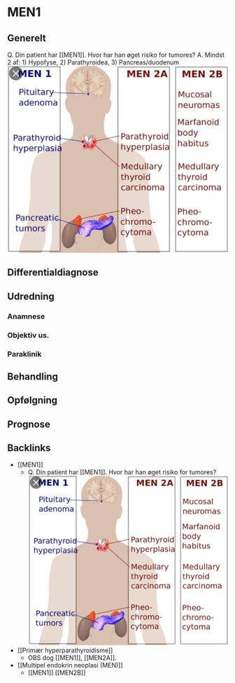 # MEN1
## Generelt
Q. Din patient har [[MEN1]]. Hvor har han øget risiko for tumores?
A. Mindst 2 af: 1) Hypofyse, 2) Parathyroidea, 3) Pancreas/duodenum
![](BearImages/70C4C2E6-4804-41B4-9E71-3D5CDFB69F76-42831-000075B254C66E42/FCBC86F7-75FC-431D-9137-FBA1335B4E98.png)

## Differentialdiagnose


## Udredning
### Anamnese

### Objektiv us.

### Paraklinik

## Behandling


## Opfølgning


## Prognose


## Backlinks
* [[MEN1]]
	* Q. Din patient har [[MEN1]]. Hvor har han øget risiko for tumores?
![](BearImages/70C4C2E6-4804-41B4-9E71-3D5CDFB69F76-42831-000075B254C66E42/FCBC86F7-75FC-431D-9137-FBA1335B4E98.png)
* [[Primær hyperparathyroidisme]]
	* OBS dog [[MEN1]], [[MEN2A]].
* [[Multipel endokrin neoplasi (MEN)]]
	* [[MEN1]]
[[MEN2B]]

<!-- #anki/tag/med/Endocrinology #anki/deck/Medicine -->

<!-- {BearID:342B64A9-6DFD-4D4A-A135-7E26C4943144-37279-0000596594196635} -->
